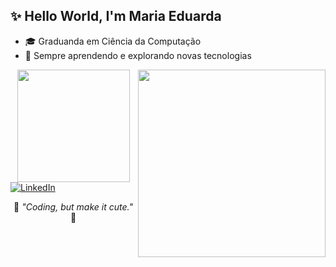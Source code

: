 <h2 align="left">✨ Hello World, I'm Maria Eduarda</h2>

- 🎓 Graduanda em Ciência da Computação  
- 🧠 Sempre aprendendo e explorando novas tecnologias

<img align="right" src="https://media.tenor.com/LMS7EIU6ps8AAAAj/cypher-valorant.gif" width="300">

<div align="center">
  <img height="180em" src="https://github-readme-stats.vercel.app/api?username=dudavidal&show_icons=true&theme=radical&title_color=ff69b4&icon_color=ff69b4&text_color=ffffff&bg_color=0d1117"/>
</div>


<a href="https://www.linkedin.com/in/maria-eduarda-vidal-66b95b354/">
  <img src="https://img.shields.io/badge/LinkedIn-FF69B4?style=for-the-badge&logo=linkedin&logoColor=white" alt="LinkedIn">
</a>

<p align="center">
  💬 <em>"Coding, but make it cute."</em> 💋
</p>

